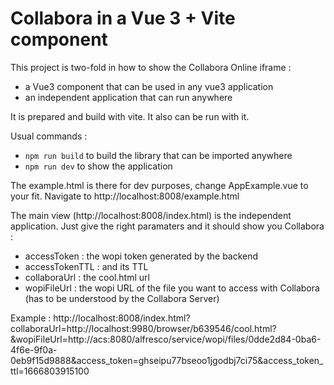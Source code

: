 # Collabora in a Vue 3 + Vite component

This project is two-fold in how to show the Collabora Online iframe :
- a Vue3 component that can be used in any vue3 application
- an independent application that can run anywhere

It is prepared and build with vite. It also can be run with it.

Usual commands :
- `npm run build` to build the library that can be imported anywhere
- `npm run dev` to show the application

The example.html is there for dev purposes, change AppExample.vue to your fit.
Navigate to http://localhost:8008/example.html

The main view (http://localhost:8008/index.html) is the independent application. Just give the right paramaters and it should show you Collabora :
- accessToken : the wopi token generated by the backend
- accessTokenTTL : and its TTL
- collaboraUrl : the cool.html url
- wopiFileUrl : the wopi URL of the file you want to access with Collabora (has to be understood by the Collabora Server)

Example :
http://localhost:8008/index.html?collaboraUrl=http://localhost:9980/browser/b639546/cool.html?&wopiFileUrl=http://acs:8080/alfresco/service/wopi/files/0dde2d84-0ba6-4f6e-9f0a-0eb9f15d9888&access_token=ghseipu77bseoo1jgodbj7ci75&access_token_ttl=1666803915100